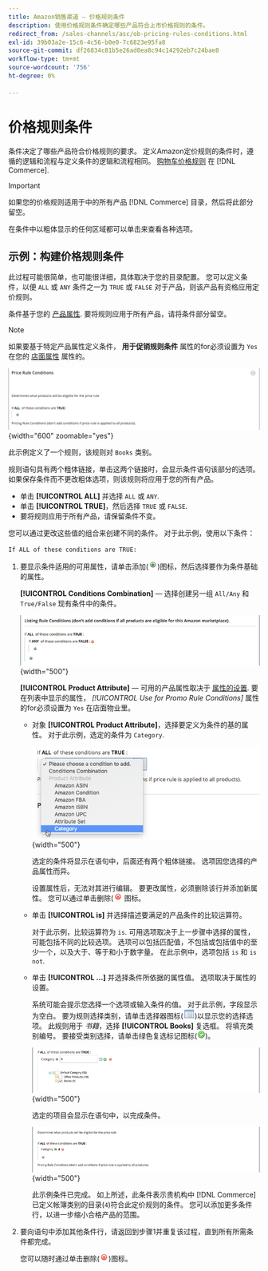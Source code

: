 ```yaml
---
title: Amazon销售渠道 — 价格规则条件
description: 使用价格规则条件确定哪些产品符合上市价格规则的条件。
redirect_from: /sales-channels/asc/ob-pricing-rules-conditions.html
exl-id: 39b03a2e-15c6-4c56-b0e0-7c6823e95fa8
source-git-commit: df26834c81b5e26ad0ea8c94c14292eb7c24bae8
workflow-type: tm+mt
source-wordcount: '756'
ht-degree: 0%

---
```


# 价格规则条件

条件决定了哪些产品符合价格规则的要求。 定义Amazon定价规则的条件时，遵循的逻辑和流程与定义条件的逻辑和流程相同。 [购物车价格规则](https://experienceleague.adobe.com/docs/commerce-admin/marketing/promotions/cart-rules/price-rules-cart.html) 在 [!DNL Commerce].

>[!IMPORTANT]
>
>如果您的价格规则适用于中的所有产品 [!DNL Commerce] 目录，然后将此部分留空。

在条件中以粗体显示的任何区域都可以单击来查看各种选项。

## 示例：构建价格规则条件

此过程可能很简单，也可能很详细，具体取决于您的目录配置。 您可以定义条件，以便 `ALL` 或 `ANY` 条件之一为 `TRUE` 或 `FALSE` 对于产品，则该产品有资格应用定价规则。

条件基于您的 [产品属性](https://experienceleague.adobe.com/docs/commerce-admin/catalog/product-attributes/product-attributes.html). 要将规则应用于所有产品，请将条件部分留空。

>[!NOTE]
>
>如果要基于特定产品属性定义条件， **用于促销规则条件** 属性的for必须设置为 `Yes` 在您的 [店面属性](https://experienceleague.adobe.com/docs/commerce-admin/catalog/product-attributes/create/attribute-product-create.html) 属性的。

![价格规则条件 — 行1](assets/ob-price-rules-condition-1.png){width="600" zoomable="yes"}

此示例定义了一个规则，该规则对 `Books` 类别。

规则语句具有两个粗体链接，单击这两个链接时，会显示条件语句该部分的选项。 如果保存条件而不更改粗体选项，则该规则将应用于您的所有产品。

- 单击 **[!UICONTROL ALL]** 并选择 `ALL` 或 `ANY`.
- 单击 **[!UICONTROL TRUE]**，然后选择 `TRUE` 或 `FALSE`.
- 要将规则应用于所有产品，请保留条件不变。

您可以通过更改这些值的组合来创建不同的条件。 对于此示例，使用以下条件：

`If ALL of these conditions are TRUE:`

1. 要显示条件适用的可用属性，请单击添加(![“添加”图标](assets/btn-add-grn.png))图标，然后选择要作为条件基础的属性。

   **[!UICONTROL Conditions Combination]**  — 选择创建另一组 `All/Any` 和 `True/False` 现有条件中的条件。

   ![价格规则条件组合](assets/ob-conditions-combinations.png){width="500"}

   **[!UICONTROL Product Attribute]**  — 可用的产品属性取决于 [属性的设置](https://experienceleague.adobe.com/docs/commerce-admin/catalog/product-attributes/create/attribute-product-create.html). 要在列表中显示的属性， *[!UICONTROL Use for Promo Rule Conditions]* 属性的for必须设置为 `Yes` 在店面物业里。

   - 对象 **[!UICONTROL Product Attribute]**，选择要定义为条件的基的属性。 对于此示例，选定的条件为 `Category`.

      ![价格规则条件 — 第2行，第2部分](assets/ob-price-rule-condition-2.png){width="500"}

      选定的条件将显示在语句中，后面还有两个粗体链接。 选项因您选择的产品属性而异。

      设置属性后，无法对其进行编辑。 要更改属性，必须删除该行并添加新属性。 您可以通过单击删除(![“删除”图标](assets/btn-del-red.png) 图标。

   - 单击 **[!UICONTROL is]** 并选择描述要满足的产品条件的比较运算符。

      对于此示例，比较运算符为 `is`. 可用选项取决于上一步骤中选择的属性，可能包括不同的比较选项。 选项可以包括匹配值，不包括或包括值中的至少一个，以及大于、等于和小于数字量。 在此示例中，选项包括 `is` 和 `is not`.

   - 单击 **[!UICONTROL ...]** 并选择条件所依据的属性值。 选项取决于属性的设置。

      系统可能会提示您选择一个选项或输入条件的值。 对于此示例，字段显示为空白。 要为规则选择类别，请单击选择器图标(![“选择器”图标](assets/btn-chooser.png))以显示您的选择选项。 此规则用于 _书籍_，选择 **[!UICONTROL Books]** 复选框。 将填充类别编号。 要接受类别选择，请单击绿色复选标记图标(![复选标记图标](assets/btn-check-mark-green.png))。

      ![价格规则条件 — 第2行，第3部分](assets/ob-price-rule-condition-3.png){width="500"}

      选定的项目会显示在语句中，以完成条件。

      ![价格规则条件 — 第2行，第4部分](assets/ob-price-rule-condition-4.png){width="500"}

      此示例条件已完成。 如上所述，此条件表示贵机构中 [!DNL Commerce] 已定义帐簿类别的目录(`4`)符合此定价规则的条件。 您可以添加更多条件行，以进一步缩小合格产品的范围。

1. 要向语句中添加其他条件行，请返回到步骤1并重复该过程，直到所有所需条件都完成。

   您可以随时通过单击删除(![“删除”图标](assets/btn-del-red.png))图标。
